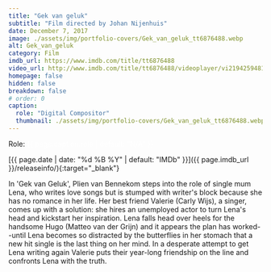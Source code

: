 ```yaml
---
title: "Gek van geluk"
subtitle: "Film directed by Johan Nijenhuis"
date: December 7, 2017
image: ./assets/img/portfolio-covers/Gek_van_geluk_tt6876488.webp
alt: Gek_van_geluk
category: Film
imdb_url: https://www.imdb.com/title/tt6876488
video_url: http://www.imdb.com/title/tt6876488/videoplayer/vi2194259481
homepage: false
hidden: false
breakdown: false
# order: 0
caption:
  role: "Digital Compositor"
  thumbnail: ./assets/img/portfolio-covers/Gek_van_geluk_tt6876488.webp
---
```

Role: <span style="color:white">{{ page.caption.role | default: "N/A" }}</span>

[{{ page.date | date: "%d %B %Y" | default: "IMDb" }}]({{ page.imdb_url }}/releaseinfo/){:target="_blank"}

In 'Gek van Geluk', Plien van Bennekom steps into the role of single mum Lena, who writes love songs but is stumped with writer's block because she has no romance in her life. Her best friend Valerie (Carly Wijs), a singer, comes up with a solution: she hires an unemployed actor to turn Lena's head and kickstart her inspiration. Lena falls head over heels for the handsome Hugo (Matteo van der Grijn) and it appears the plan has worked--until Lena becomes so distracted by the butterflies in her stomach that a new hit single is the last thing on her mind. In a desperate attempt to get Lena writing again Valerie puts their year-long friendship on the line and confronts Lena with the truth.
